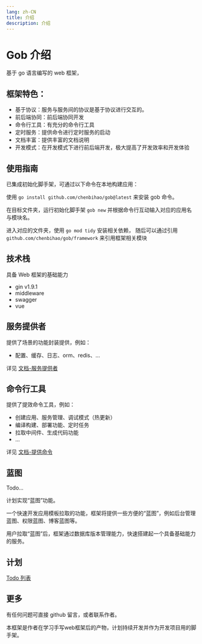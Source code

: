 ```yaml
---
lang: zh-CN
title: 介绍
description: 介绍
---
```

# Gob 介绍

基于 go 语言编写的 web 框架，

## 框架特色：

- 基于协议：服务与服务间的协议是基于协议进行交互的。
- 前后端协同：前后端协同开发
- 命令行工具：有充分的命令行工具
- 定时服务：提供命令进行定时服务的启动
- 文档丰富：提供丰富的文档说明
- 开发模式：在开发模式下进行前后端开发，极大提高了开发效率和开发体验

## 使用指南

已集成初始化脚手架，可通过以下命令在本地构建应用：

使用 `go install github.com/chenbihao/gob@latest` 来安装 gob 命令。

在目标文件夹，运行初始化脚手架 `gob new` 并根据命令行互动输入对应的应用名与模块名。

进入对应的文件夹，使用 `go mod tidy` 安装相关依赖，
随后可以通过引用 `github.com/chenbihao/gob/framework` 来引用框架相关模块

## 技术栈

具备 Web 框架的基础能力

- gin v1.9.1
- middleware
- swagger
- vue

## 服务提供者

提供了场景的功能封装提供，例如：

- 配置、缓存、日志、orm、redis、...

详见 [文档-服务提供者](https://chenbihao.github.io/gob/provider/)

## 命令行工具

提供了提效命令工具，例如：

- 创建应用、服务管理、调试模式（热更新）
- 编译构建、部署功能、定时任务
- 拉取中间件、生成代码功能
- ...

详见 [文档-提供命令](https://chenbihao.github.io/gob/command/)

## 蓝图

Todo...

计划实现“蓝图”功能。

一个快速开发应用模板拉取的功能，框架将提供一些方便的“蓝图”，例如后台管理蓝图、权限蓝图、博客蓝图等。

用户拉取“蓝图”后，框架通过数据库版本管理能力，快速搭建起一个具备基础能力的服务。

## 计划

[Todo 列表](docs/src/guide/TODO.md)

## 更多

有任何问题可直接 github 留言，或者联系作者。

本框架是作者在学习手写web框架后的产物，计划持续开发并作为开发项目用的脚手架。


